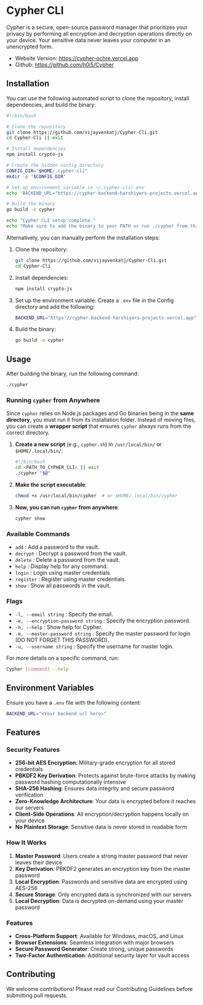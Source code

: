 # Cypher CLI

Cypher is a secure, open-source password manager that prioritizes your privacy by performing all encryption and decryption operations directly on your device. Your sensitive data never leaves your computer in an unencrypted form.

- Website Version: https://cypher-ochre.vercel.app
- Github: https://github.com/h0i5/Cypher

## Installation

You can use the following automated script to clone the repository, install dependencies, and build the binary:

```sh
#!/bin/bash

# Clone the repository
git clone https://github.com/vijayvenkatj/Cypher-Cli.git
cd Cypher-Cli || exit

# Install dependencies
npm install crypto-js

# Create the hidden config directory
CONFIG_DIR="$HOME/.cypher-cli"
mkdir -p "$CONFIG_DIR"

# Set up environment variable in ~/.cypher-cli/.env
echo 'BACKEND_URL="https://cypher-backend-harshiyers-projects.vercel.app"' > "$CONFIG_DIR/.env"

# Build the binary
go build -o cypher

echo "Cypher CLI setup complete."
echo "Make sure to add the binary to your PATH or run ./cypher from this directory."

```

Alternatively, you can manually perform the installation steps:

1. Clone the repository:
   ```sh
   git clone https://github.com/vijayvenkatj/Cypher-Cli.git
   cd Cypher-Cli
   ```

2. Install dependencies:
   ```sh
   npm install crypto-js
   ```

3. Set up the environment variable:
   Create a `.env` file in the Config directory and add the following:
   ```sh
   BACKEND_URL="https://cypher-backend-harshiyers-projects.vercel.app"
   ```

4. Build the binary:
   ```sh
   go build -o cypher
   ```

## Usage

After building the binary, run the following command:
```sh
./cypher
```

### Running `cypher` from Anywhere

Since `cypher` relies on Node.js packages and Go binaries being in the **same directory**, you must run it from its installation folder. Instead of moving files, you can create a **wrapper script** that ensures `cypher` always runs from the correct directory.

1. **Create a new script** (e.g., `cypher.sh`) in `/usr/local/bin/` or `$HOME/.local/bin/`:

   ```bash
   #!/bin/bash
   cd <PATH_TO_CYPHER_CLI> || exit
   ./cypher "$@"
   ```

2. **Make the script executable**:

   ```bash
   chmod +x /usr/local/bin/cypher  # or $HOME/.local/bin/cypher
   ```

3. **Now, you can run `cypher` from anywhere**:

   ```bash
   cypher show
   ```

### Available Commands

- `add`         : Add a password to the vault.
- `decrypt`     : Decrypt a password from the vault.
- `delete`      : Delete a password from the vault.
- `help`        : Display help for any command.
- `login`       : Login using master credentials.
- `register`    : Register using master credentials.
- `show`        : Show all passwords in the vault.

### Flags

- `-l, --email string`                 : Specify the email.
- `-e, --encryption-password string`   : Specify the encryption password.
- `-h, --help`                         : Show help for Cypher.
- `-m, --master-password string`       : Specify the master password for login (DO NOT FORGET THIS PASSWORD).
- `-u, --username string`              : Specify the username for master login.

For more details on a specific command, run:
```sh
Cypher [command] --help
```

## Environment Variables

Ensure you have a `.env` file with the following content:
```sh
BACKEND_URL="<Your backend url here>"
```

## Features

### Security Features

- **256-bit AES Encryption**: Military-grade encryption for all stored credentials
- **PBKDF2 Key Derivation**: Protects against brute-force attacks by making password hashing computationally intensive
- **SHA-256 Hashing**: Ensures data integrity and secure password verification
- **Zero-Knowledge Architecture**: Your data is encrypted before it reaches our servers
- **Client-Side Operations**: All encryption/decryption happens locally on your device
- **No Plaintext Storage**: Sensitive data is never stored in readable form

### How It Works

1. **Master Password**: Users create a strong master password that never leaves their device
2. **Key Derivation**: PBKDF2 generates an encryption key from the master password
3. **Local Encryption**: Passwords and sensitive data are encrypted using AES-256
4. **Secure Storage**: Only encrypted data is synchronized with our servers
5. **Local Decryption**: Data is decrypted on-demand using your master password

### Features

- **Cross-Platform Support**: Available for Windows, macOS, and Linux
- **Browser Extensions**: Seamless integration with major browsers
- **Secure Password Generator**: Create strong, unique passwords
- **Two-Factor Authentication**: Additional security layer for vault access

## Contributing

We welcome contributions! Please read our Contributing Guidelines before submitting pull requests.
